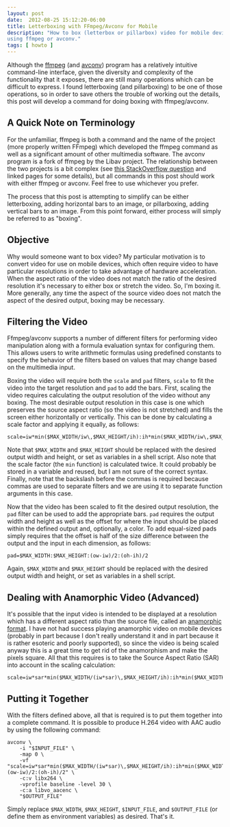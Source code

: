 ```yaml
---
layout: post
date:  2012-08-25 15:12:20-06:00
title: Letterboxing with FFmpeg/Avconv for Mobile
description: "How to box (letterbox or pillarbox) video for mobile devices \
using ffmpeg or avconv."
tags: [ howto ]
---
```


Although the [ffmpeg](https://ffmpeg.org/ffmpeg.html) (and
[avconv](https://libav.org/avconv.html)) program has a relatively intuitive
command-line interface, given the diversity and complexity of the
functionality that it exposes, there are still many operations which can be
difficult to express.  I found letterboxing (and pillarboxing) to be one of
those operations, so in order to save others the trouble of working out the
details, this post will develop a command for doing boxing with ffmpeg/avconv.

<!--more-->

## A Quick Note on Terminology

For the unfamiliar, ffmpeg is both a command and the name of the project (more
properly written FFmpeg) which developed the ffmpeg command as well as a
significant amount of other multimedia software.  The avconv program is a
fork of ffmpeg by the Libav project.  The relationship between the two
projects is a bit complex (see [this StackOverflow
question](https://stackoverflow.com/questions/9477115/who-can-tell-me-the-difference-and-relation-between-ffmpeg-libav-and-avconv)
and linked pages for some details), but all commands in this post should work
with either ffmpeg or avconv.  Feel free to use whichever you prefer.

The process that this post is attempting to simplify can be either
letterboxing, adding horizontal bars to an image, or pillarboxing, adding
vertical bars to an image.  From this point forward, either process will
simply be referred to as "boxing".

## Objective

Why would someone want to box video?  My particular motivation is to convert
video for use on mobile devices, which often require video to have particular
resolutions in order to take advantage of hardware acceleration.  When the
aspect ratio of the video does not match the ratio of the desired resolution
it's necessary to either box or stretch the video.  So, I'm boxing it.  More
generally, any time the aspect of the source video does not match the aspect
of the desired output, boxing may be necessary.

## Filtering the Video

Ffmpeg/avconv supports a number of different filters for performing video
manipulation along with a formula evaluation syntax for configuring them.
This allows users to write arithmetic formulas using predefined constants
to specify the behavior of the filters based on values that may change based
on the multimedia input.

Boxing the video will require both the `scale` and `pad` filters, `scale` to
fit the video into the target resolution and `pad` to add the bars.  First,
scaling the video requires calculating the output resolution of the video
without any boxing.  The most desirable output resolution in this case is one
which preserves the source aspect ratio (so the video is not stretched) and
fills the screen either horizontally or vertically.  This can be done by
calculating a scale factor and applying it equally, as follows:

    scale=iw*min($MAX_WIDTH/iw\,$MAX_HEIGHT/ih):ih*min($MAX_WIDTH/iw\,$MAX_HEIGHT/ih)

Note that `$MAX_WIDTH` and `$MAX_HEIGHT` should be replaced with the desired
output width and height, or set as variables in a shell script.  Also note
that the scale factor (the `min` function) is calculated twice.  It could
probably be stored in a variable and reused, but I am not sure of the correct
syntax.  Finally, note that the backslash before the commas is required
because commas are used to separate filters and we are using it to separate
function arguments in this case.

Now that the video has been scaled to fit the desired output resolution, the
`pad` filter can be used to add the appropriate bars.  `pad` requires the
output width and height as well as the offset for where the input should be
placed within the defined output and, optionally, a color.  To add equal-sized
pads simply requires that the offset is half of the size difference between
the output and the input in each dimension, as follows:

    pad=$MAX_WIDTH:$MAX_HEIGHT:(ow-iw)/2:(oh-ih)/2

Again, `$MAX_WIDTH` and `$MAX_HEIGHT` should be replaced with the desired
output width and height, or set as variables in a shell script.

## Dealing with Anamorphic Video (Advanced)

It's possible that the input video is intended to be displayed at a resolution
which has a different aspect ratio than the source file, called an [anamorphic
format](https://en.wikipedia.org/wiki/Anamorphic_format).  I have not had
success playing anamorphic video on mobile devices (probably in part because I
don't really understand it and in part because it is rather esoteric and
poorly supported), so since the video is being scaled anyway this is a great
time to get rid of the anamorphism and make the pixels square.  All that this
requires is to take the Source Aspect Ratio (SAR) into account in the scaling
calculation:

    scale=iw*sar*min($MAX_WIDTH/(iw*sar)\,$MAX_HEIGHT/ih):ih*min($MAX_WIDTH/(iw*sar)\,$MAX_HEIGHT/ih)

## Putting it Together

With the filters defined above, all that is required is to put them together
into a complete command.  It is possible to produce H.264 video with AAC audio
by using the following command:

    avconv \
        -i "$INPUT_FILE" \
        -map 0 \
        -vf "scale=iw*sar*min($MAX_WIDTH/(iw*sar)\,$MAX_HEIGHT/ih):ih*min($MAX_WIDTH/(iw*sar)\,$MAX_HEIGHT/ih),pad=$MAX_WIDTH:$MAX_HEIGHT:(ow-iw)/2:(oh-ih)/2" \
        -c:v libx264 \
        -vprofile baseline -level 30 \
        -c:a libvo_aacenc \
        "$OUTPUT_FILE"

Simply replace `$MAX_WIDTH`, `$MAX_HEIGHT`, `$INPUT_FILE`, and `$OUTPUT_FILE`
(or define them as environment variables) as desired.  That's it.
